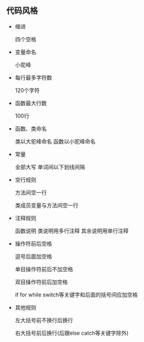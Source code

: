## 代码风格

- 缩进
  
  四个空格
  
- 变量命名
  
  小驼峰
  
- 每行最多字符数
  
  120个字符
  
- 函数最大行数

  100行
  
- 函数、类命名

  类以大驼峰命名 函数以小驼峰命名
  
- 常量

  全部大写 单词间以下划线间隔
  
- 空行规则

  方法间空一行
  
  类成员变量与方法间空一行
  
- 注释规则
  
  函数说明 类说明用多行注释 其余说明用单行注释
  
- 操作符前后空格

  逗号后面加空格
  
  单目操作符前后不加空格
  
  双目操作符前后加空格
  
  if for while switch等关键字和后面的括号间应加空格
 
- 其他规则

  左大括号前不换行后换行
  
  右大括号前后换行(后跟else catch等关键字除外)